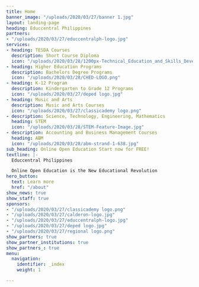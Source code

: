 ```yaml
---
title: Home
banner_image: "/uploads/2020/03/27/banner 1.jpg"
layout: landing-page
heading: Educcentral Philippines
partners:
- "/uploads/2020/03/27/educcentralph-logo.jpg"
services:
- heading: TESDA Courses
  description: Short Course Diploma
  icon: "/uploads/2020/03/28/1200px-Technical_Education_and_Skills_Development_Authority_(TESDA).svg.png"
- heading: Higher Education Programs
  description: Bachelors Degree Programs
  icon: "/uploads/2020/03/28/CHED-LOGO.png"
- heading: K-12 Program
  description: Kindergarten to Grade 12 Programs
  icon: "/uploads/2020/03/27/deped logo.jpg"
- heading: Music and Arts
  description: Music and Arts Courses
  icon: "/uploads/2020/03/27/classicademy logo.png"
- description: Science, Technology, Engineering, Mathematics
  heading: STEM
  icon: "/uploads/2020/03/28/STEM-Feature-Image.jpg"
- description: Accounting and Business Management Courses
  heading: ABM
  icon: "/uploads/2020/03/28/abm-strand-1-638.jpg"
sub_heading: Online Open Education Start now for FREE!
textline: |-
  Educcentral Philippines

  Online Open Education is the New Educational Revolution
hero_button:
  text: Learn more
  href: "/about"
show_news: true
show_staff: true
sponsors:
- "/uploads/2020/03/27/classicademy logo.png"
- "/uploads/2020/03/27/calderon-logo.jpg"
- "/uploads/2020/03/27/educcentralph-logo.jpg"
- "/uploads/2020/03/27/deped logo.jpg"
- "/uploads/2020/03/27/regional logo.png"
show_partners: true
show_partner_institutions: true
show_partners_: true
menu:
  navigation:
    identifier: _index
    weight: 1

---
```

